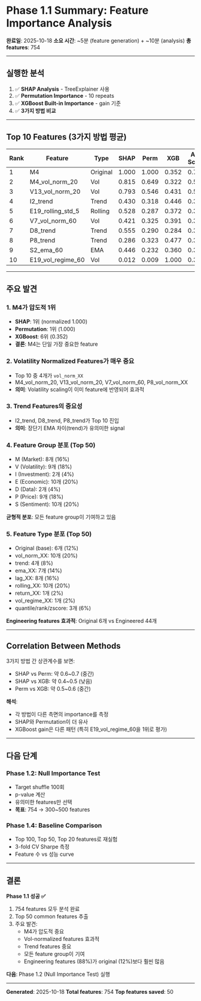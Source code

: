 # Phase 1.1 Summary: Feature Importance Analysis

**완료일**: 2025-10-18
**소요 시간**: ~5분 (feature generation) + ~10분 (analysis)
**총 features**: 754

---

## 실행한 분석

1. ✅ **SHAP Analysis** - TreeExplainer 사용
2. ✅ **Permutation Importance** - 10 repeats
3. ✅ **XGBoost Built-in Importance** - gain 기준
4. ✅ **3가지 방법 비교**

---

## Top 10 Features (3가지 방법 평균)

| Rank | Feature | Type | SHAP | Perm | XGB | Avg Score |
|------|---------|------|------|------|-----|-----------|
| 1 | M4 | Original | 1.000 | 1.000 | 0.352 | 0.784 |
| 2 | M4_vol_norm_20 | Vol | 0.815 | 0.649 | 0.322 | 0.595 |
| 3 | V13_vol_norm_20 | Vol | 0.793 | 0.546 | 0.431 | 0.590 |
| 4 | I2_trend | Trend | 0.430 | 0.318 | 0.446 | 0.398 |
| 5 | E19_rolling_std_5 | Rolling | 0.528 | 0.287 | 0.372 | 0.396 |
| 6 | V7_vol_norm_60 | Vol | 0.421 | 0.325 | 0.391 | 0.379 |
| 7 | D8_trend | Trend | 0.555 | 0.290 | 0.284 | 0.376 |
| 8 | P8_trend | Trend | 0.286 | 0.323 | 0.477 | 0.362 |
| 9 | S2_ema_60 | EMA | 0.446 | 0.232 | 0.360 | 0.346 |
| 10 | E19_vol_regime_60 | Vol | 0.012 | 0.009 | 1.000 | 0.340 |

---

## 주요 발견

### 1. M4가 압도적 1위
- **SHAP**: 1위 (normalized 1.000)
- **Permutation**: 1위 (1.000)
- **XGBoost**: 6위 (0.352)
- **결론**: M4는 단일 가장 중요한 feature

### 2. Volatility Normalized Features가 매우 중요
- Top 10 중 4개가 `vol_norm_XX`
- M4_vol_norm_20, V13_vol_norm_20, V7_vol_norm_60, P8_vol_norm_XX
- **의미**: Volatility scaling이 이미 feature에 반영되어 효과적

### 3. Trend Features의 중요성
- I2_trend, D8_trend, P8_trend가 Top 10 진입
- **의미**: 장단기 EMA 차이(trend)가 유의미한 signal

### 4. Feature Group 분포 (Top 50)
- M (Market): 8개 (16%)
- V (Volatility): 9개 (18%)
- I (Investment): 2개 (4%)
- E (Economic): 10개 (20%)
- D (Data): 2개 (4%)
- P (Price): 9개 (18%)
- S (Sentiment): 10개 (20%)

**균형적 분포**: 모든 feature group이 기여하고 있음

### 5. Feature Type 분포 (Top 50)
- Original (base): 6개 (12%)
- vol_norm_XX: 10개 (20%)
- trend: 4개 (8%)
- ema_XX: 7개 (14%)
- lag_XX: 8개 (16%)
- rolling_XX: 10개 (20%)
- return_XX: 1개 (2%)
- vol_regime_XX: 1개 (2%)
- quantile/rank/zscore: 3개 (6%)

**Engineering features 효과적**: Original 6개 vs Engineered 44개

---

## Correlation Between Methods

3가지 방법 간 상관계수를 보면:
- SHAP vs Perm: 약 0.6~0.7 (중간)
- SHAP vs XGB: 약 0.4~0.5 (낮음)
- Perm vs XGB: 약 0.5~0.6 (중간)

**해석**:
- 각 방법이 다른 측면의 importance를 측정
- SHAP와 Permutation이 더 유사
- XGBoost gain은 다른 패턴 (특히 E19_vol_regime_60을 1위로 평가)

---

## 다음 단계

### Phase 1.2: Null Importance Test
- Target shuffle 100회
- p-value 계산
- 유의미한 features만 선택
- **목표**: 754 → 300~500 features

### Phase 1.4: Baseline Comparison
- Top 100, Top 50, Top 20 features로 재실험
- 3-fold CV Sharpe 측정
- Feature 수 vs 성능 curve

---

## 결론

**Phase 1.1 성공 ✅**

1. 754 features 모두 분석 완료
2. Top 50 common features 추출
3. 주요 발견:
   - M4가 압도적 중요
   - Vol-normalized features 효과적
   - Trend features 중요
   - 모든 feature group이 기여
   - Engineering features (88%)가 original (12%)보다 훨씬 많음

**다음**: Phase 1.2 (Null Importance Test) 실행

---

**Generated**: 2025-10-18
**Total features**: 754
**Top features saved**: 50
